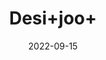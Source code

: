 ---
title: 'Desi+joo+'
date: '2022-09-15' 
metatag: '' 
inventory: '0' 
draft: false 
# meta description 
shortDescripton: ''
description: 'Seed'
longdescription: ''
featured: True
# product Price
price: '60.0'
# Product Short Description
shortDescription: ''
productID: 'FCB0E2A8-1E25-ED11-9968-005056B3A416'
type: 'products'
category: 'Seed' 
thumnailproduct: 'https://aminsaddiquidawakhana.eralive.net/images/products/FCB0E2A8-1E25-ED11-9968-005056B3A4161.png' 
images:
  - image: 'images/products/FCB0E2A8-1E25-ED11-9968-005056B3A4161.png'  
Variants:
---